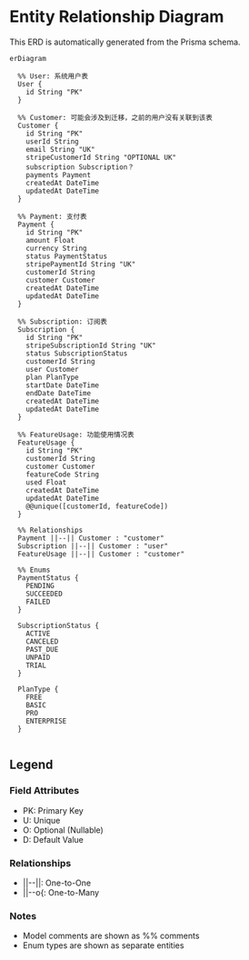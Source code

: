 # Entity Relationship Diagram

This ERD is automatically generated from the Prisma schema.

```mermaid
erDiagram

  %% User: 系统用户表
  User {
    id String "PK"
  }

  %% Customer: 可能会涉及到迁移，之前的用户没有关联到该表
  Customer {
    id String "PK"
    userId String
    email String "UK"
    stripeCustomerId String "OPTIONAL UK"
    subscription Subscription？
    payments Payment
    createdAt DateTime
    updatedAt DateTime
  }

  %% Payment: 支付表
  Payment {
    id String "PK"
    amount Float
    currency String
    status PaymentStatus
    stripePaymentId String "UK"
    customerId String
    customer Customer
    createdAt DateTime
    updatedAt DateTime
  }

  %% Subscription: 订阅表
  Subscription {
    id String "PK"
    stripeSubscriptionId String "UK"
    status SubscriptionStatus
    customerId String
    user Customer
    plan PlanType
    startDate DateTime
    endDate DateTime
    createdAt DateTime
    updatedAt DateTime
  }

  %% FeatureUsage: 功能使用情况表
  FeatureUsage {
    id String "PK"
    customerId String
    customer Customer
    featureCode String
    used Float
    createdAt DateTime
    updatedAt DateTime
    @@unique([customerId, featureCode])
  }

  %% Relationships
  Payment ||--|| Customer : "customer"
  Subscription ||--|| Customer : "user"
  FeatureUsage ||--|| Customer : "customer"

  %% Enums
  PaymentStatus {
    PENDING
    SUCCEEDED
    FAILED
  }

  SubscriptionStatus {
    ACTIVE
    CANCELED
    PAST_DUE
    UNPAID
    TRIAL
  }

  PlanType {
    FREE
    BASIC
    PRO
    ENTERPRISE
  }


```

## Legend

### Field Attributes
- PK: Primary Key
- U: Unique
- O: Optional (Nullable)
- D: Default Value

### Relationships
- ||--||: One-to-One
- ||--o{: One-to-Many

### Notes
- Model comments are shown as %% comments
- Enum types are shown as separate entities
